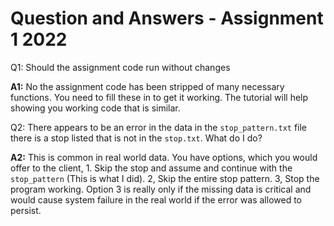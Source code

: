# Question and Answers - Assignment 1 2022

Q1: Should the assignment code run without changes

**A1:** No the assignment code has been stripped of many necessary functions.  You need to fill these in to get it working. The tutorial will help showing you working code that is similar.

Q2: There appears to be an error in the data in the `stop_pattern.txt` file there is a stop listed that is not in the `stop.txt`.  What do I do?

**A2:** This is common in real world data.  You have options, which you would offer to the client, 1. Skip the stop and assume and continue with the `stop_pattern` (This is what I did). 2, Skip the entire stop pattern. 3, Stop the program working.  Option 3 is really only if the missing data is critical and would cause system failure in the real world if the error was allowed to persist.


